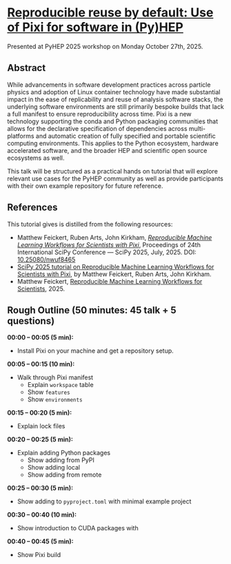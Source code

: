 # [Reproducible reuse by default: Use of Pixi for software in (Py)HEP](https://indico.cern.ch/event/1566263/contributions/6733144/)

Presented at PyHEP 2025 workshop on Monday October 27th, 2025.

## Abstract

While advancements in software development practices across particle physics and adoption of Linux container technology have made substantial impact in the ease of replicability and reuse of analysis software stacks, the underlying software environments are still primarily bespoke builds that lack a full manifest to ensure reproducibility across time.
Pixi is a new technology supporting the conda and Python packaging communities that allows for the declarative specification of dependencies across multi-platforms and automatic creation of fully specified and portable scientific computing environments.
This applies to the Python ecosystem, hardware accelerated software, and the broader HEP and scientific open source ecosystems as well.

This talk will be structured as a practical hands on tutorial that will explore relevant use cases for the PyHEP community as well as provide participants with their own example repository for future reference.

## References

This tutorial gives is distilled from the following resources:

* Matthew Feickert, Ruben Arts, John Kirkham, _[Reproducible Machine Learning Workflows for Scientists with Pixi](https://inspirehep.net/literature/3071594)_, Proceedings of 24th International SciPy Conference — SciPy 2025, July, 2025. DOI: [10.25080/nwuf8465](https://doi.org/10.25080/nwuf8465)
* [SciPy 2025 tutorial on Reproducible Machine Learning Workflows for Scientists with Pixi](https://github.com/matthewfeickert-talks/reproducible-ml-for-scientists-with-pixi-scipy-2025), by Matthew Feickert, Ruben Arts, John Kirkham.
* Matthew Feickert, [Reproducible Machine Learning Workflows for Scientists](https://github.com/carpentries-incubator/reproducible-ml-workflows), 2025.

## Rough Outline (50 minutes: 45 talk + 5 questions)

**00:00 &ndash; 00:05 (5 min):**
* Install Pixi on your machine and get a repository setup.

**00:05 &ndash; 00:15 (10 min):**
* Walk through Pixi manifest
   - Explain `workspace` table
   - Show `features`
   - Show `environments`

**00:15 &ndash; 00:20 (5 min):**
* Explain lock files

**00:20 &ndash; 00:25 (5 min):**
* Explain adding Python packages
   - Show adding from PyPI
   - Show adding local
   - Show adding from remote

**00:25 &ndash; 00:30 (5 min):**
* Show adding to `pyproject.toml` with minimal example project

**00:30 &ndash; 00:40 (10 min):**
* Show introduction to CUDA packages with

**00:40 &ndash; 00:45 (5 min):**
* Show Pixi build
